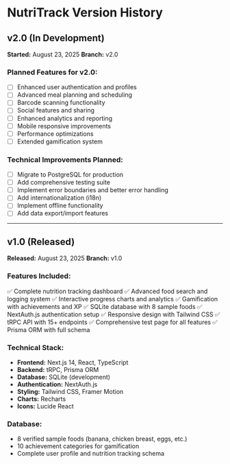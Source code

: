 # NutriTrack Version History

## v2.0 (In Development)
**Started:** August 23, 2025
**Branch:** v2.0

### Planned Features for v2.0:
- [ ] Enhanced user authentication and profiles
- [ ] Advanced meal planning and scheduling
- [ ] Barcode scanning functionality
- [ ] Social features and sharing
- [ ] Enhanced analytics and reporting
- [ ] Mobile responsive improvements
- [ ] Performance optimizations
- [ ] Extended gamification system

### Technical Improvements Planned:
- [ ] Migrate to PostgreSQL for production
- [ ] Add comprehensive testing suite
- [ ] Implement error boundaries and better error handling
- [ ] Add internationalization (i18n)
- [ ] Implement offline functionality
- [ ] Add data export/import features

---

## v1.0 (Released)
**Released:** August 23, 2025
**Branch:** v1.0

### Features Included:
✅ Complete nutrition tracking dashboard
✅ Advanced food search and logging system
✅ Interactive progress charts and analytics
✅ Gamification with achievements and XP
✅ SQLite database with 8 sample foods
✅ NextAuth.js authentication setup
✅ Responsive design with Tailwind CSS
✅ tRPC API with 15+ endpoints
✅ Comprehensive test page for all features
✅ Prisma ORM with full schema

### Technical Stack:
- **Frontend:** Next.js 14, React, TypeScript
- **Backend:** tRPC, Prisma ORM
- **Database:** SQLite (development)
- **Authentication:** NextAuth.js
- **Styling:** Tailwind CSS, Framer Motion
- **Charts:** Recharts
- **Icons:** Lucide React

### Database:
- 8 verified sample foods (banana, chicken breast, eggs, etc.)
- 10 achievement categories for gamification
- Complete user profile and nutrition tracking schema